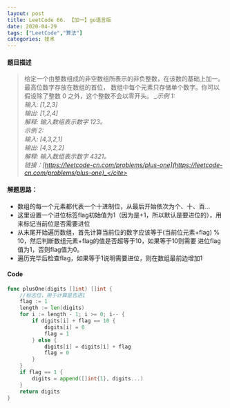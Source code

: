 ```yaml
---
layout: post
title: LeetCode 66. 【加一】go语言版
date: 2020-04-29
tags: ["LeetCode","算法"]
categories: 技术
---
```


<!-- wp:heading {"level":4} -->

#### 题目描述

<!-- /wp:heading -->

<!-- wp:quote -->
> 给定一个由整数组成的非空数组所表示的非负整数，在该数的基础上加一。最高位数字存放在数组的首位， 数组中每个元素只存储单个数字。你可以假设除了整数 0 之外，这个整数不会以零开头。
> <cite>_示例 1:  
> 输入: [1,2,3]  
> 输出: [1,2,4]  
> 解释: 输入数组表示数字 123。  
> 示例 2:  
> 输入: [4,3,2,1]  
> 输出: [4,3,2,2]  
> 解释: 输入数组表示数字 4321。  
> 链接：[https://leetcode-cn.com/problems/plus-one](https://leetcode-cn.com/problems/plus-one)_</cite>
<!-- /wp:quote -->

<!-- wp:heading {"level":4} -->

#### 解题思路：

<!-- /wp:heading -->

<!-- wp:list -->

*   数组的每一个元素都代表一个十进制位，从最后开始依次为个、十、百...
*   这里设置一个进位标签flag初始值为1（因为是+1，所以默认是要进位的），用来标记当前位是否需要进位
*   从末尾开始遍历数组，首先计算当前位的数字应该等于(当前位元素+flag) % 10，然后判断数组元素+flag的值是否超等于10，如果等于10则需要 进位flag值为1，否则flag值为0。
*   遍历完毕后检查flag，如果等于1说明需要进位，则在数组最前边增加1
<!-- /wp:list -->

<!-- wp:heading {"level":4} -->

#### Code

<!-- /wp:heading -->

```go
func plusOne(digits []int) []int {
    //标志位，用于计算是否进1
	flag := 1
	length := len(digits)
	for i := length - 1; i >= 0; i-- {
		if digits[i] + flag == 10 {
			digits[i] = 0
			flag = 1
		} else {
			digits[i] = digits[i] + flag
			flag = 0
		}
	}
	if flag == 1 {
		digits = append([]int{1}, digits...)
	}
	return digits
}
```

 